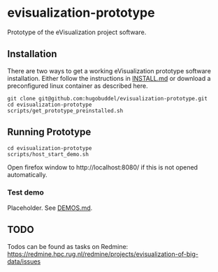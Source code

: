 # evisualization-prototype
Prototype of the eVisualization project software.

## Installation

There are two ways to get a working eVisualization prototype software
installation. Either follow the instructions in [INSTALL.md](INSTALL.md) or
download a preconfigured linux container as described here.

```
git clone git@github.com:hugobuddel/evisualization-prototype.git
cd evisualization-prototype
scripts/get_prototype_preinstalled.sh
```

## Running Prototype

```
cd evisualization-prototype
scripts/host_start_demo.sh
```

Open firefox window to http://localhost:8080/ if this is not opened automatically.

### Test demo

Placeholder. See [DEMOS.md](DEMOS.md).

## TODO

Todos can be found as tasks on Redmine:
https://redmine.hpc.rug.nl/redmine/projects/evisualization-of-big-data/issues


